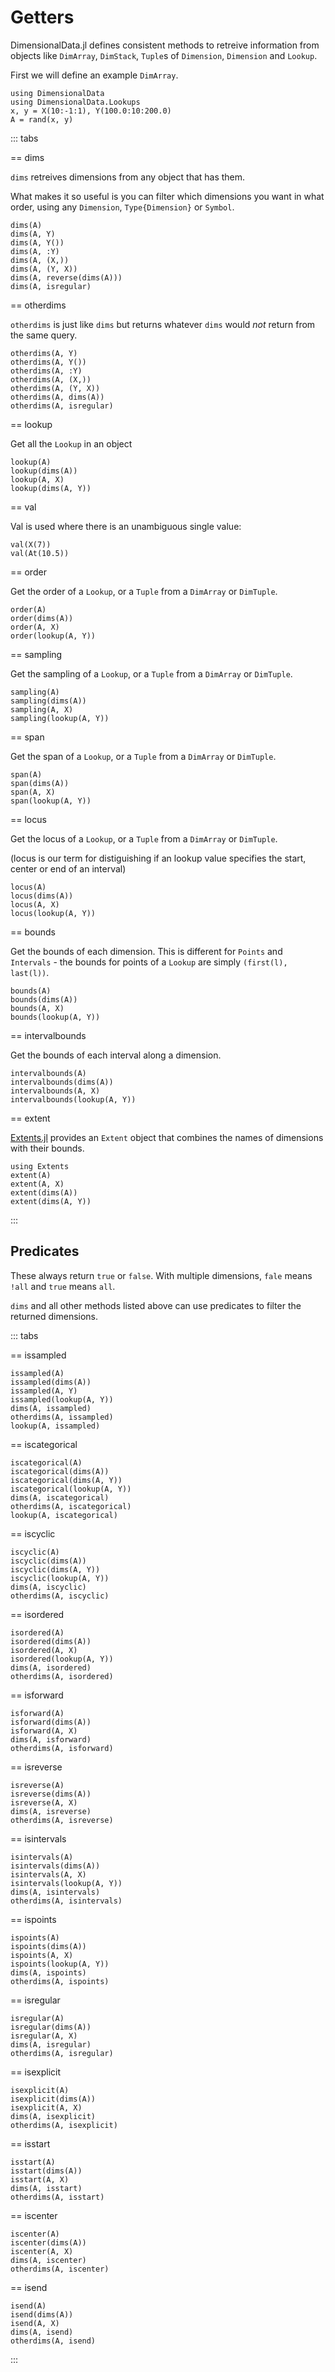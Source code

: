 # Getters

DimensionalData.jl defines consistent methods to retreive information
from objects like `DimArray`, `DimStack`, `Tuple`s of `Dimension`,
`Dimension` and `Lookup`.

First we will define an example `DimArray`.

```@example getters
using DimensionalData
using DimensionalData.Lookups
x, y = X(10:-1:1), Y(100.0:10:200.0)
A = rand(x, y)
```

::: tabs

== dims

`dims` retreives dimensions from any object that has them.

What makes it so useful is you can filter which dimensions
you want in what order, using any `Dimension`, `Type{Dimension}`
or `Symbol`.

```@ansi getters
dims(A)
dims(A, Y)
dims(A, Y())
dims(A, :Y)
dims(A, (X,))
dims(A, (Y, X))
dims(A, reverse(dims(A)))
dims(A, isregular)
```

== otherdims

`otherdims` is just like `dims` but returns whatever
`dims` would _not_ return from the same query.

```@ansi getters
otherdims(A, Y)
otherdims(A, Y())
otherdims(A, :Y)
otherdims(A, (X,))
otherdims(A, (Y, X))
otherdims(A, dims(A))
otherdims(A, isregular)
```

== lookup

Get all the `Lookup` in an object

```@ansi getters
lookup(A)
lookup(dims(A))
lookup(A, X)
lookup(dims(A, Y))
```

== val

Val is used where there is an unambiguous single value:

```@ansi getters
val(X(7))
val(At(10.5))
```

== order

Get the order of a `Lookup`, or a `Tuple`
from a `DimArray` or `DimTuple`.

```@ansi getters
order(A)
order(dims(A))
order(A, X)
order(lookup(A, Y))
```

== sampling

Get the sampling of a `Lookup`, or a `Tuple`
from a `DimArray` or `DimTuple`.

```@ansi getters
sampling(A)
sampling(dims(A))
sampling(A, X)
sampling(lookup(A, Y))
```

== span

Get the span of a `Lookup`, or a `Tuple`
from a `DimArray` or `DimTuple`.

```@ansi getters
span(A)
span(dims(A))
span(A, X)
span(lookup(A, Y))
```

== locus

Get the locus of a `Lookup`, or a `Tuple`
from a `DimArray` or `DimTuple`.

(locus is our term for distiguishing if an lookup value
specifies the start, center or end of an interval)

```@ansi getters
locus(A)
locus(dims(A))
locus(A, X)
locus(lookup(A, Y))
```

== bounds

Get the bounds of each dimension. This is different for `Points` 
and `Intervals` - the bounds for points of a `Lookup` are 
simply `(first(l), last(l))`.

```@ansi getters
bounds(A)
bounds(dims(A))
bounds(A, X)
bounds(lookup(A, Y))
```

== intervalbounds

Get the bounds of each interval along a dimension.

```@ansi getters
intervalbounds(A)
intervalbounds(dims(A))
intervalbounds(A, X)
intervalbounds(lookup(A, Y))
```

== extent

[Extents.jl](https://github.com/rafaqz/Extent) provides an `Extent` 
object that combines the names of dimensions with their bounds. 

```@ansi getters
using Extents
extent(A)
extent(A, X)
extent(dims(A))
extent(dims(A, Y))
```

:::


## Predicates

These always return `true` or `false`. With multiple
dimensions, `fale` means `!all` and `true` means `all`.

`dims` and all other methods listed above can use predicates
to filter the returned dimensions.

::: tabs

== issampled

```@ansi getters
issampled(A)
issampled(dims(A))
issampled(A, Y)
issampled(lookup(A, Y))
dims(A, issampled)
otherdims(A, issampled)
lookup(A, issampled)
```

== iscategorical

```@ansi getters
iscategorical(A)
iscategorical(dims(A))
iscategorical(dims(A, Y))
iscategorical(lookup(A, Y))
dims(A, iscategorical)
otherdims(A, iscategorical)
lookup(A, iscategorical)
```

== iscyclic

```@ansi getters
iscyclic(A)
iscyclic(dims(A))
iscyclic(dims(A, Y))
iscyclic(lookup(A, Y))
dims(A, iscyclic)
otherdims(A, iscyclic)
```

== isordered

```@ansi getters
isordered(A)
isordered(dims(A))
isordered(A, X)
isordered(lookup(A, Y))
dims(A, isordered)
otherdims(A, isordered)
```

== isforward

```@ansi getters
isforward(A)
isforward(dims(A))
isforward(A, X)
dims(A, isforward)
otherdims(A, isforward)
```

== isreverse

```@ansi getters
isreverse(A)
isreverse(dims(A))
isreverse(A, X)
dims(A, isreverse)
otherdims(A, isreverse)
```

== isintervals

```@ansi getters
isintervals(A)
isintervals(dims(A))
isintervals(A, X)
isintervals(lookup(A, Y))
dims(A, isintervals)
otherdims(A, isintervals)
```

== ispoints

```@ansi getters
ispoints(A)
ispoints(dims(A))
ispoints(A, X)
ispoints(lookup(A, Y))
dims(A, ispoints)
otherdims(A, ispoints)
```

== isregular

```@ansi getters
isregular(A)
isregular(dims(A))
isregular(A, X)
dims(A, isregular)
otherdims(A, isregular)
```

== isexplicit

```@ansi getters
isexplicit(A)
isexplicit(dims(A))
isexplicit(A, X)
dims(A, isexplicit)
otherdims(A, isexplicit)
```

== isstart

```@ansi getters
isstart(A)
isstart(dims(A))
isstart(A, X)
dims(A, isstart)
otherdims(A, isstart)
```

== iscenter

```@ansi getters
iscenter(A)
iscenter(dims(A))
iscenter(A, X)
dims(A, iscenter)
otherdims(A, iscenter)
```

== isend

```@ansi getters
isend(A)
isend(dims(A))
isend(A, X)
dims(A, isend)
otherdims(A, isend)
```

:::
